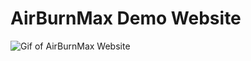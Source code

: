 # AirBurnMax Demo Website

![Gif of AirBurnMax Website](https://github.com/alderie/Portfolio/blob/master/Airmax/preview.gif)
